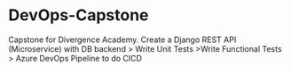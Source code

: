 # DevOps-Capstone
Capstone for Divergence Academy. Create a Django REST API (Microservice) with DB backend > Write Unit Tests >Write Functional Tests > Azure DevOps Pipeline to do CICD

